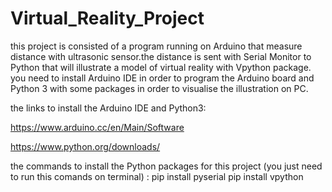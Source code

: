 # Virtual_Reality_Project
 this project is consisted of a program running on Arduino that measure distance with ultrasonic sensor.the distance is sent with Serial Monitor to Python that will illustrate a model of virtual reality with Vpython package. 
 you need to install Arduino IDE in order to program the Arduino board and Python 3 with some packages in order to visualise the illustration on PC.
 
the links to install the Arduino IDE and Python3:

https://www.arduino.cc/en/Main/Software

https://www.python.org/downloads/

the commands to install the Python packages for this project (you just need to run this comands on terminal) :
pip install pyserial
pip install vpython
